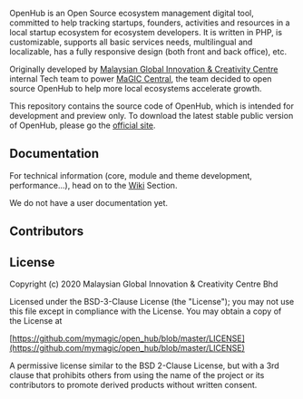 OpenHub is an Open Source ecosystem management digital tool, committed to help tracking startups, founders, activities and resources in a local startup ecosystem for ecosystem developers. It is written in PHP, is customizable, supports all basic services needs, multilingual and localizable, has a fully responsive design (both front and back office), etc.

Originally developed by [Malaysian Global Innovation & Creativity Centre](https://www.mymagic.my) internal Tech team to power [MaGIC Central](https://central.mymagic.my), the team decided to open source OpenHub to help more local ecosystems accelerate growth.

This repository contains the source code of OpenHub, which is intended for development and preview only. To download the latest stable public version of OpenHub, please go the [official site](https://mymagic.github.io/open_hub/).

## Documentation
For technical information (core, module and theme development, performance...), head on to the [Wiki](https://github.com/mymagic/open_hub/wiki) Section.

We do not have a user documentation yet.

## Contributors
[//]: contributor-faces
[//]: contributor-faces

## License

Copyright (c) 2020 Malaysian Global Innovation & Creativity Centre Bhd

Licensed under the BSD-3-Clause License (the "License"); you may not use this file except in compliance with the License. You may obtain a copy of the License at

[https://github.com/mymagic/open_hub/blob/master/LICENSE](https://github.com/mymagic/open_hub/blob/master/LICENSE)

A permissive license similar to the BSD 2-Clause License, but with a 3rd clause that prohibits others from using the name of the project or its contributors to promote derived products without written consent.
